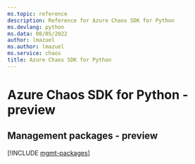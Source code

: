 ```yaml
---
ms.topic: reference
description: Reference for Azure Chaos SDK for Python
ms.devlang: python
ms.data: 08/05/2022
author: lmazuel
ms.author: lmazuel
ms.service: chaos
title: Azure Chaos SDK for Python
---
```

# Azure Chaos SDK for Python - preview

## Management packages - preview
[!INCLUDE [mgmt-packages](chaos-mgmt-index.md)]